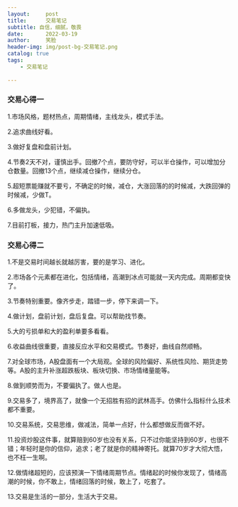 ```yaml
---
layout:     post
title:      交易笔记
subtitle: 自信，细腻，敬畏
date:       2022-03-19
author:     笑脸
header-img: img/post-bg-交易笔记.png
catalog: true
tags:
    - 交易笔记
    
---
```


### 交易心得一

1.市场风格，题材热点，周期情绪，主线龙头，模式手法。

2.追求曲线好看。

3.做好复盘和盘前计划。

4.节奏2天不对，谨慎出手。回撤7个点，要防守好，可以半仓操作，可以增加分仓数量。回撤13个点，继续减仓操作，继续分仓。

5.超短票能赚就不要亏，不确定的时候，减仓，大涨回落的的时候减，大跌回弹的时候减，少做T。

6.多做龙头，少犯错，不偏执。

7.目前打板，接力，热门主升加速低吸。

### 交易心得二

1.不是交易时间越长就越厉害，要的是学习、进化。

2.市场各个元素都在进化，包括情绪，高潮到冰点可能就一天内完成。周期都变快了。

3.节奏特别重要。像齐步走，踏错一步，停下来调一下。

4.做计划，盘前计划，盘后复盘。可以帮助找节奏。

5.大的亏损单和大的盈利单要多看看。

6.收益曲线很重要，直接反应水平和交易模式。节奏好，曲线自然顺畅。

7.对全球市场，A股盘面有一个大局观。全球的风险偏好、系统性风险、期货走势等。A股的主升补涨超跌板块、板块切换、市场情绪量能等。

8.做到顺势而为，不要偏执了。做人也是。

9.交易多了，境界高了，就像一个无招胜有招的武林高手。仿佛什么指标什么技术都不重要。

10.交易系统，交易思维，做减法，简单一点好，什么都想做反而做不好。

11.投资炒股这件事，就算赔到60岁也没有关系，只不过你能坚持到60岁，也很不错；年轻时是你的信仰，追求；老了就是你的精神寄托。就算70岁才大彻大悟，也不枉一生啊。

12.做情绪超短的，应该预演一下情绪周期节点。情绪起的时候你发现了，情绪高潮的时候，你不敢上，情绪回落的时候，敢上了，吃套了。

13.交易是生活的一部分，生活大于交易。
